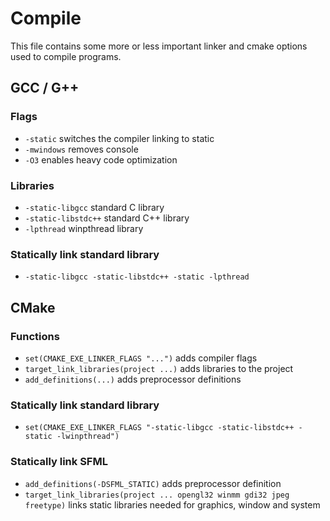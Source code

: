 # Compile
This file contains some more or less important linker and cmake options used to compile programs.

## GCC / G++

### Flags
- ```-static``` switches the compiler linking to static
- ```-mwindows``` removes console
- ```-O3``` enables heavy code optimization

### Libraries
- ```-static-libgcc``` standard C library
- ```-static-libstdc++``` standard C++ library
- ```-lpthread``` winpthread library

### Statically link standard library
- ```-static-libgcc -static-libstdc++ -static -lpthread```

## CMake

### Functions
- ```set(CMAKE_EXE_LINKER_FLAGS "...")``` adds compiler flags
- ```target_link_libraries(project ...)``` adds libraries to the project
- ```add_definitions(...)``` adds preprocessor definitions

### Statically link standard library
- ```set(CMAKE_EXE_LINKER_FLAGS "-static-libgcc -static-libstdc++ -static -lwinpthread")```

### Statically link SFML
- ```add_definitions(-DSFML_STATIC)``` adds preprocessor definition
- ```target_link_libraries(project ... opengl32 winmm gdi32 jpeg freetype)``` links static libraries needed for graphics, window and system
